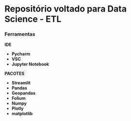 # Repositório voltado para Data Science - ETL

### Ferramentas

<strong> IDE <strong>
* Pycharm
* VSC
* Jupyter Notebook

<strong> PACOTES <strong>
* Streamlit
* Pandas
* Geopandas
* Folium
* Numpy
* Plotly
* matplotlib
